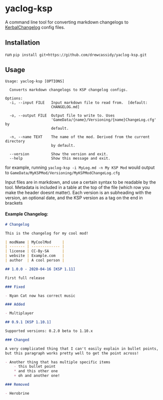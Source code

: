 # yaclog-ksp

A command line tool for converting markdown changelogs to [KerbalChangelog] config files.

## Installation

run `pip install git+https://github.com/drewcassidy/yaclog-ksp.git`

## Usage

```
Usage: yaclog-ksp [OPTIONS]

  Converts markdown changelogs to KSP changelog configs.

Options:
  -i, --input FILE   Input markdown file to read from.  [default:
                     CHANGELOG.md]

  -o, --output FILE  Output file to write to. Uses
                     'GameData/{name}/Versioning/{name}ChangeLog.cfg' by
                     default.

  -n, --name TEXT    The name of the mod. Derived from the current directory
                     by default.

  --version          Show the version and exit.
  --help             Show this message and exit.

```

for example, running `yaclog-ksp -i MyLog.md -n My KSP Mod`
would output to `GameData/MyKSPMod/Versioning/MyKSPModChangeLog.cfg`

Input files are in markdown, and use a certain syntax to be readable by the tool. Metadata is included in a table at the
top of the file (which row you make the header doesnt matter). Each version is an subheading with the version, an
optional date, and the KSP version as a tag on the end in brackets

#### Example Changelog:

```markdown
# Changelog

This is the changelog for my cool mod!

| modName | MyCoolMod     |
| ------- | ------------- |
| license | CC-By-SA      |
| website | Example.com   |
| author  | A cool person |

## 1.0.0 - 2020-04-16 [KSP 1.11]

First full release

### Fixed

- Nyan Cat now has correct music

### Added

- Multiplayer

## 0.9.1 [KSP 1.10.1]

Supported versions: 0.2.0 beta to 1.10.x

### Changed

A very complicated thing that I can't easily explain in bullet points, 
but this paragraph works pretty well to get the point across!

- Another thing that has multiple specific items
    - this bullet point
    * and this other one
    + oh and another one!

### Removed

- Herobrine

```

[KerbalChangelog]: https://github.com/HebaruSan/KerbalChangelog